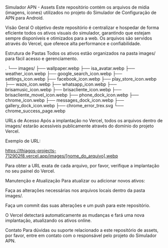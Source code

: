 Simulador APN - Assets
Este repositório contém os arquivos de mídia (imagens, ícones) utilizados no projeto do Simulador de Configuração de APN para Android.

Visão Geral
O objetivo deste repositório é centralizar e hospedar de forma eficiente todos os ativos visuais do simulador, garantindo que estejam sempre disponíveis e otimizados para a web. Os arquivos são servidos através do Vercel, que oferece alta performance e confiabilidade.

Estrutura de Pastas
Todos os ativos estão organizados na pasta images/ para fácil acesso e gerenciamento.

.
└── images/
    ├── wallpaper.webp
    ├── isa_avatar.webp
    ├── weather_icon.webp
    ├── google_search_icon.webp
    ├── settings_icon.webp
    ├── facebook_icon.webp
    ├── play_store_icon.webp
    ├── waze_icon.webp
    ├── whatsapp_icon.webp
    ├── brisamusic_icon.webp
    ├── brisacliente_icon.webp
    ├── brisacliente_movel_icon.webp
    ├── phone_dock_icon.webp
    ├── chrome_icon.webp
    ├── messages_dock_icon.webp
    ├── gallery_dock_icon.webp
    ├── chrome_error_trex.svg
    └── chrome_success_page.webp

URLs de Acesso
Após a implantação no Vercel, todos os arquivos dentro de images/ estarão acessíveis publicamente através do domínio do projeto Vercel.

Exemplo de URL:

https://thiagos-projects-712902f8.vercel.app/images/[nome_do_arquivo].webp

Para obter a URL exata de cada arquivo, por favor, verifique a implantação no seu painel do Vercel.

Manutenção e Atualização
Para atualizar ou adicionar novos ativos:

Faça as alterações necessárias nos arquivos locais dentro da pasta images/.

Faça um commit das suas alterações e um push para este repositório.

O Vercel detectará automaticamente as mudanças e fará uma nova implantação, atualizando os ativos online.

Contato
Para dúvidas ou suporte relacionado a este repositório de assets, por favor, entre em contato com o responsável pelo projeto do Simulador APN.
